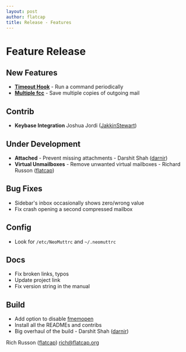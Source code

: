 ```yaml
---
layout: post
author: flatcap
title: Release - Features
---
```


# Feature Release

## New Features
  - [**Timeout Hook**](http://www.neomutt.org/feature/timeout/) - Run a command periodically
  - [**Multiple fcc**](http://www.neomutt.org/feature/multiple-fcc/) - Save multiple copies of outgoing mail

## Contrib
  - **Keybase Integration**  Joshua Jordi ([JakkinStewart](https://github.com/JakkinStewart))

## Under Development
  - **Attached** - Prevent missing attachments - Darshit Shah ([darnir](https://github.com/darnir))
  - **Virtual Unmailboxes** - Remove unwanted virtual mailboxes - Richard Russon ([flatcap](https://github.com/flatcap))

## Bug Fixes
  - Sidebar's inbox occasionally shows zero/wrong value
  - Fix crash opening a second compressed mailbox

## Config
  - Look for `/etc/NeoMuttrc` and `~/.neomuttrc`

## Docs
  - Fix broken links, typos
  - Update project link
  - Fix version string in the manual

## Build
  - Add option to disable [fmemopen](http://www.neomutt.org/feature/fmemopen/)
  - Install all the READMEs and contribs
  - Big overhaul of the build - Darshit Shah ([darnir](https://github.com/darnir))

Rich Russon ([flatcap](https://github.com/flatcap))
[rich@flatcap.org](mailto:rich@flatcap.org)

